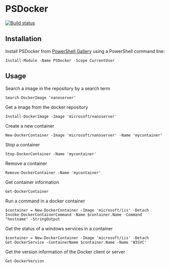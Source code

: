 # PSDocker

[![Build status](https://ci.appveyor.com/api/projects/status/fck33uiofugnmgva?svg=true)](https://ci.appveyor.com/project/abbgrade/psdocker)

## Installation

Install PSDocker from [PowerShell Gallery](https://www.powershellgallery.com/packages/psdocker) using a PowerShell command line:

    Install-Module -Name PSDocker -Scope CurrentUser

## Usage

Search a image in the repository by a search term

    Search-DockerImage 'nanoserver'

Get a image from the docker repository

    Install-DockerImage -Image 'microsoft/nanoserver'

Create a new container

    New-DockerContainer -Image 'microsoft/nanoserver' -Name 'mycontainer'

Stop a container

    Stop-DockerContainer -Name 'mycontainer'

Remove a container

    Remove-DockerContainer -Name 'mycontainer'

Get container information

    Get-DockerContainer

Run a command in a docker container

    $container = New-DockerContainer -Image 'microsoft/iis' -Detach
    Invoke-DockerContainerCommand -Name $container.Name -Command "hostname" -StringOutput

Get the status of a windows services in a container

    $container = New-DockerContainer -Image 'microsoft/iis' -Detach
    Get-DockerService -ContainerName $container.Name -Name 'W3SVC'

Get the version information of the Docker client or server

    Get-DockerVersion